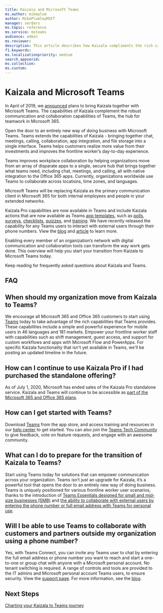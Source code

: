 ```yaml
---
title: Kaizala and Microsoft Teams
ms.author: mikeplum
author: MikePlumleyMSFT
manager: serdars
ms.topic: reference
ms.service: msteams
audience: admin
ms.reviewer: 
description: This article describes how Kaizala compliments the rich capabilities and features in Microsoft Teams.  
f1.keywords:
ms.localizationpriority: medium
search.appverid:
ms.collection:
ms.custom:
---
```


# Kaizala and Microsoft Teams 

In April of 2019, we [announced](https://techcommunity.microsoft.com/t5/microsoft-kaizala-blog/update-on-kaizala-features-coming-to-microsoft-teams/ba-p/974525) plans to bring Kaizala together with Microsoft Teams. The capabilities of Kaizala complement the robust communication and collaboration capabilities of Teams, the hub for teamwork in Microsoft 365.

Open the door to an entirely new way of doing business with Microsoft Teams. Teams extends the capabilities of Kaizala - bringing together chat, meetings, calling, collaboration, app integration, and file storage into a single interface. Teams helps customers realize more value from their investments and improves the frontline worker’s day-to-day experience.

Teams improves workplace collaboration by helping organizations move from an array of disparate apps to a single, secure hub that brings together what teams need, including chat, meetings, and calling, all with native integration to the Office 365 apps. Currently, organizations worldwide use Teams to collaborate across locations, time zones, and languages.

Microsoft Teams will be replacing Kaizala as the primary communication client in Microsoft 365 for both internal employees and people in your extended networks.

Kaizala Pro capabilities are now available in Teams and include Kaizala actions that are now available as Teams [app templates](/microsoftteams/platform/samples/app-templates), such as [polls](/microsoftteams/platform/samples/app-templates#poll), [surveys](/microsoftteams/platform/samples/app-templates#survey), [checklists](/microsoftteams/platform/samples/app-templates#checklist), [quizzes](/microsoftteams/platform/samples/app-templates#quiz--), and [training](/microsoftteams/platform/samples/app-templates#training--). We have recently released the capability for any Teams users to interact with external users through their phone numbers. View the [blog](https://techcommunity.microsoft.com/t5/microsoft-teams-blog/microsoft-teams-users-can-now-chat-with-any-teams-user-outside/ba-p/3070832) and [article](https://support.microsoft.com/en-us/office/add-or-invite-people-outside-your-teams-org-to-a-chat-6897ab47-9f60-4db6-8b95-18599714fe57) to learn more.

Enabling every member of an organization’s network with digital communication and collaboration tools can transform the way work gets done. This overview will help you start your transition from Kaizala to Microsoft Teams today.

Keep reading for frequently asked questions about Kaizala and Teams.

## FAQ

## When should my organization move from Kaizala to Teams?

We encourage all Microsoft 365 and Office 365 customers to start using [Teams](https://www.microsoft.com/microsoft-teams/group-chat-software?ms.officeurl=teams&rtc=1&OCID=AID2388518_SEM_Ks5ySdZ9) today to take advantage of the rich capabilities that Teams provides. These capabilities include a simple and powerful experience for mobile users in 46 languages and 181 markets. Empower your frontline worker staff with capabilities such as shift management, guest access, and support for custom workflows and apps with Microsoft Flow and PowerApps. For specific Kaizala functionality that isn't yet available in Teams, we'll be posting an updated timeline in the future.

## How can I continue to use Kaizala Pro if I had purchased the standalone offering?

As of July 1, 2020, Microsoft has ended sales of the Kaizala Pro standalone service. Kaizala and Teams will continue to be accessible as [part of the Microsoft 365 and Office 365 plans](/Office365/Kaizala/migrate-kaizala-pro).

## How can I get started with Teams?

Download [Teams](https://www.microsoft.com/microsoft-teams/group-chat-software) from the app store, and access training and resources in our [help center](https://support.microsoft.com/teams?ui=en-us&rs=en-us&ad=us) to get started. You can also join the [Teams Tech Community](https://techcommunity.microsoft.com/t5/microsoft-teams/ct-p/MicrosoftTeams) to give feedback, vote on feature requests, and engage with an awesome community.

## What can I do to prepare for the transition of Kaizala to Teams?

Start using Teams today for solutions that can empower communication across your organization. Teams isn’t just an upgrade for Kaizala, it’s a powerful tool that opens the door to an entirely new way of doing business. Teams is uniquely positioned for various frontline worker user scenarios, thanks to the introduction of [Teams Essentials designed for small and mid-size businesses (SMB)](https://www.microsoft.com/microsoft-365/blog/2021/12/01/new-microsoft-teams-essentials-is-built-for-small-businesses/) and [the ability to collaborate with external users by entering the phone number or full email address with Teams for personal use](https://techcommunity.microsoft.com/t5/microsoft-teams-blog/microsoft-teams-users-can-now-chat-with-any-teams-user-outside/ba-p/3070832).

## Will I be able to use Teams to collaborate with customers and partners outside my organization using a phone number?

Yes, with Teams Connect, you can invite any Teams user to chat by entering the full email address or phone number you want to reach and start a one-to-one or group chat with anyone with a Microsoft personal account. No tenant switching is required. A range of controls and tools are provided to the IT admins and Microsoft personal account Teams users, to ensure security. View the [support page](https://support.microsoft.com/en-us/office/add-or-invite-people-outside-your-teams-org-to-a-chat-6897ab47-9f60-4db6-8b95-18599714fe57). For more information, see the [blog](https://techcommunity.microsoft.com/t5/microsoft-teams-blog/microsoft-teams-users-can-now-chat-with-any-teams-user-outside/ba-p/3070832).

## Next Steps
<a name="ControlSyncThroughput"> </a>

[Charting your Kaizala to Teams journey](/MicrosoftTeams/prepare-for-teams-kaizala)